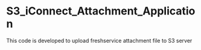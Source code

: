 # S3_iConnect_Attachment_Application

This code is developed to upload freshservice attachment file to S3 server
